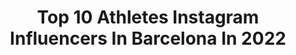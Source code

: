 ---
title: Top 10 Athletes Instagram Influencers In Barcelona In 2022
description: >-
  Find top athletes Instagram influencers in Barcelona in 2022. Most popular hashtags: #athlete #training #motivation #workout.
platform: Instagram
hits: 24
text_top: Identify the most popular Instagram profiles on inBeat.
text_bottom: Our platform aggregates 24 Instagram influencers like this in Barcelona, Spain for you to connect with.
profiles:
  - username: "yulimarrojas45"
    fullname: >-
      Yulimar Rojas🌈
    bio: >-
      💠 Athletics Venezuela 🇻🇪 💠 FC Barcelona Athlete 🤝 💠 Olympic Games Río 2016 🥈 💠 World Champion 🥇🥇🥇🥇 ▪️NIKE 👖👚👟 ▪️ @teamrojas45
    location: "Spain"
    followers: 260946
    engagement: 697
    commentsToLikes: 0.031821
    id: ck5hndjprnlif0i11b048mo1o
    verified: true
    hashtags: "#diamondleague, #nikezoomx, #nikerunning, #herculisebs"
  - username: "miguelzone"
    fullname: >-
      Miguel Domingo
    bio: >-
      Calisthenic Athlete 1.75 m - 73 kg BCN - Spain 🇪🇸 Planes de entrenamiento - Workout Plannning
    location: "Spain"
    followers: 5732
    engagement: 1859
    commentsToLikes: 0.055927
    id: ck5zyx997aov90i14zfpa4q4j
    verified: false
    hashtags: "#calisthenics, #traino, #planche, #motivation"
  - username: "heldernunes78"
    fullname: >-
      Helder Pereira Nunes
    bio: >-
      Red Bull Athlete💥 Fútbol Club Barcelona 🏒7️⃣8️⃣ Seleção Nacional 🏒 contacto: 📩
    location: "Spain"
    followers: 41504
    engagement: 763
    commentsToLikes: 0.059097
    id: ck0u95uk995it0i193wk9k2da
    verified: true
    hashtags: "#paibabado, #1ano, #dateasas, #madeforwinners"
  - username: "7sanchezc"
    fullname: >-
      CARMEN SÁNCHEZ SILVA
    bio: >-
      📍Barcelona 🌺 International athlete 🌺 Valencia CA 🌺 Psychology student 🌺 carmen.sanchez.silva90@gmail.com
    location: "Spain"
    followers: 25710
    engagement: 1142
    commentsToLikes: 0.016581
    id: ck15udw6xmoxt0i199z5ord3t
    verified: false
    hashtags: "#photography, #fitlife, #runninggirl, #running"
  - username: "tgarciafoto"
    fullname: >-
      Toño García
    bio: >-
      ⚡️ Ｐｈｏｔｏｇｒａｐｈｙ 🛹 Ｓｋａｔｅｂｏａｒｄｉｎｇ 🌴 Ｂａｒｃｅｌｏｎａ
    location: "Spain"
    followers: 17033
    engagement: 515
    commentsToLikes: 0.005572
    id: ck15tuo2ajzn10i19dhqcui1z
    verified: false
    hashtags: "#nikepro, #fitness, #nike, #training"
  - username: "sgd_2"
    fullname: >-
      Sergiño Dest
    bio: >-
      Player of FC Barcelona / US National Team / Nike Athlete
    location: "Spain"
    followers: 1026903
    engagement: 1804
    commentsToLikes: 0.016009
    id: ck0ueb240l20u0i19g5siwby6
    verified: true
    hashtags: "#sd28, #sd2, #believe2achieve, #fifa21"
  - username: "thomas_heurtel"
    fullname: >-
      Thomas Heurtel
    bio: >-
      - Professional Basketball Player of FC Barcelona and French National Team 🇫🇷 - Adidas Athlete
    location: "Spain"
    followers: 34000
    engagement: 1324
    commentsToLikes: 0.011629
    id: ck6u4d5dl31zf0j71vokjde7w
    verified: true
    hashtags: "#undiamenys, #th13, #for, #tranquilidadgente"
  - username: "mikebodegas"
    fullname: >-
      Michael Alexandre Bodegas
    bio: >-
      🤹🏾‍♂️ 𝙰𝚚𝚞𝚊𝚝𝚒𝚌 𝙴𝚗𝚝𝚎𝚛𝚝𝚊𝚒𝚗𝚎𝚛 🏆 𝚆𝚘𝚛𝚕𝚍 𝙲𝚑𝚊𝚖𝚙𝚒𝚘𝚗 & 𝙾𝚕𝚢𝚖𝚙𝚒𝚌 𝙼𝚎𝚍𝚊𝚕𝚒𝚜𝚝 👶🏽 𝙵𝚊𝚝𝚑𝚎𝚛 𝚘𝚏 𝙼𝚊𝚝𝚑𝚒𝚜 📍 𝙻𝚒𝚟𝚒𝚗𝚐 & 𝚙𝚕𝚊𝚢𝚒𝚗𝚐 𝚒𝚗 𝙱𝚊𝚛𝚌𝚎𝚕𝚘𝚗𝚊 🧬 𝙼𝚊𝚍𝚎 𝚒𝚗 𝙼𝚊𝚛𝚜𝚎𝚒𝚕𝚕𝚎
    location: "Spain"
    followers: 21252
    engagement: 640
    commentsToLikes: 0.011068
    id: ck6twls38sqrl0j71i6q4dv4n
    verified: true
    hashtags: "#sportpsychology, #budapest2020, #workout, #training"
  - username: "anaatuse"
    fullname: >-
      Ana Turull
    bio: >-
      💪🏻 Adidas | Barebells Athlete 🗺 World Traveler 📩 anatuse92@gmail.com 📍 Barcelona
    location: "Spain"
    followers: 14030
    engagement: 847
    commentsToLikes: 0.030945
    id: ck8t99bvlnadn0j7840x51c3n
    verified: false
    hashtags: "#forumsport, #adidas, #tenerife, #terrex"
  - username: "adriwp90"
    fullname: >-
      Adrià Delgado Baches
    bio: >-
      - Waterpolo player in C.N.Barcelona 🤽🏻‍♂️🔵⚪️ - Olympic in Rio 2016 🇧🇷 - Spanish national team 🇪🇸🥈E.C. Budapest 2020 - Athlete sponsored by @usanainc
    location: "Spain"
    followers: 5173
    engagement: 996
    commentsToLikes: 0.030482
    id: ck5q8yn4c8kfr0i116zu2syga
    verified: false
    hashtags: "#waterpolo, #spain, #cnb, #rcde"
---